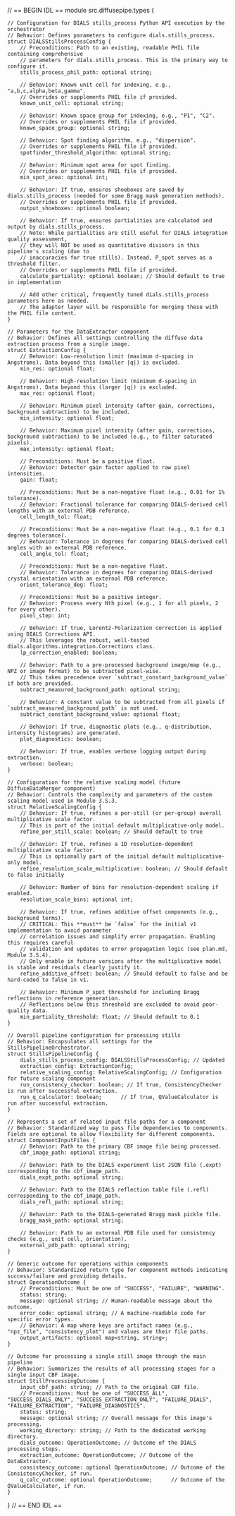 // == BEGIN IDL ==
module src.diffusepipe.types {

    // Configuration for DIALS stills_process Python API execution by the orchestrator
    // Behavior: Defines parameters to configure dials.stills_process.
    struct DIALSStillsProcessConfig {
        // Preconditions: Path to an existing, readable PHIL file containing comprehensive
        // parameters for dials.stills_process. This is the primary way to configure it.
        stills_process_phil_path: optional string;

        // Behavior: Known unit cell for indexing, e.g., "a,b,c,alpha,beta,gamma".
        // Overrides or supplements PHIL file if provided.
        known_unit_cell: optional string;

        // Behavior: Known space group for indexing, e.g., "P1", "C2".
        // Overrides or supplements PHIL file if provided.
        known_space_group: optional string;

        // Behavior: Spot finding algorithm, e.g., "dispersion".
        // Overrides or supplements PHIL file if provided.
        spotfinder_threshold_algorithm: optional string;

        // Behavior: Minimum spot area for spot finding.
        // Overrides or supplements PHIL file if provided.
        min_spot_area: optional int;

        // Behavior: If true, ensures shoeboxes are saved by dials.stills_process (needed for some Bragg mask generation methods).
        // Overrides or supplements PHIL file if provided.
        output_shoeboxes: optional boolean;

        // Behavior: If true, ensures partialities are calculated and output by dials.stills_process.
        // Note: While partialities are still useful for DIALS integration quality assessment,
        // they will NOT be used as quantitative divisors in this pipeline's scaling (due to
        // inaccuracies for true stills). Instead, P_spot serves as a threshold filter.
        // Overrides or supplements PHIL file if provided.
        calculate_partiality: optional boolean; // Should default to true in implementation

        // Add other critical, frequently tuned dials.stills_process parameters here as needed.
        // The adapter layer will be responsible for merging these with the PHIL file content.
    }

    // Parameters for the DataExtractor component
    // Behavior: Defines all settings controlling the diffuse data extraction process from a single image.
    struct ExtractionConfig {
        // Behavior: Low-resolution limit (maximum d-spacing in Angstroms). Data beyond this (smaller |q|) is excluded.
        min_res: optional float;

        // Behavior: High-resolution limit (minimum d-spacing in Angstroms). Data beyond this (larger |q|) is excluded.
        max_res: optional float;

        // Behavior: Minimum pixel intensity (after gain, corrections, background subtraction) to be included.
        min_intensity: optional float;

        // Behavior: Maximum pixel intensity (after gain, corrections, background subtraction) to be included (e.g., to filter saturated pixels).
        max_intensity: optional float;

        // Preconditions: Must be a positive float.
        // Behavior: Detector gain factor applied to raw pixel intensities.
        gain: float;

        // Preconditions: Must be a non-negative float (e.g., 0.01 for 1% tolerance).
        // Behavior: Fractional tolerance for comparing DIALS-derived cell lengths with an external PDB reference.
        cell_length_tol: float;

        // Preconditions: Must be a non-negative float (e.g., 0.1 for 0.1 degrees tolerance).
        // Behavior: Tolerance in degrees for comparing DIALS-derived cell angles with an external PDB reference.
        cell_angle_tol: float;

        // Preconditions: Must be a non-negative float.
        // Behavior: Tolerance in degrees for comparing DIALS-derived crystal orientation with an external PDB reference.
        orient_tolerance_deg: float;

        // Preconditions: Must be a positive integer.
        // Behavior: Process every Nth pixel (e.g., 1 for all pixels, 2 for every other).
        pixel_step: int;

        // Behavior: If true, Lorentz-Polarization correction is applied using DIALS Corrections API.
        // This leverages the robust, well-tested dials.algorithms.integration.Corrections class.
        lp_correction_enabled: boolean;

        // Behavior: Path to a pre-processed background image/map (e.g., NPZ or image format) to be subtracted pixel-wise.
        // This takes precedence over `subtract_constant_background_value` if both are provided.
        subtract_measured_background_path: optional string;

        // Behavior: A constant value to be subtracted from all pixels if `subtract_measured_background_path` is not used.
        subtract_constant_background_value: optional float;

        // Behavior: If true, diagnostic plots (e.g., q-distribution, intensity histograms) are generated.
        plot_diagnostics: boolean;

        // Behavior: If true, enables verbose logging output during extraction.
        verbose: boolean;
    }

    // Configuration for the relative scaling model (future DiffuseDataMerger component)
    // Behavior: Controls the complexity and parameters of the custom scaling model used in Module 3.S.3.
    struct RelativeScalingConfig {
        // Behavior: If true, refines a per-still (or per-group) overall multiplicative scale factor.
        // This is part of the initial default multiplicative-only model.
        refine_per_still_scale: boolean; // Should default to true

        // Behavior: If true, refines a 1D resolution-dependent multiplicative scale factor.
        // This is optionally part of the initial default multiplicative-only model.
        refine_resolution_scale_multiplicative: boolean; // Should default to false initially

        // Behavior: Number of bins for resolution-dependent scaling if enabled.
        resolution_scale_bins: optional int;

        // Behavior: If true, refines additive offset components (e.g., background terms).
        // CRITICAL: This **must** be `false` for the initial v1 implementation to avoid parameter
        // correlation issues and simplify error propagation. Enabling this requires careful
        // validation and updates to error propagation logic (see plan.md, Module 3.S.4).
        // Only enable in future versions after the multiplicative model is stable and residuals clearly justify it.
        refine_additive_offset: boolean; // Should default to false and be hard-coded to false in v1.

        // Behavior: Minimum P_spot threshold for including Bragg reflections in reference generation.
        // Reflections below this threshold are excluded to avoid poor-quality data.
        min_partiality_threshold: float; // Should default to 0.1
    }

    // Overall pipeline configuration for processing stills
    // Behavior: Encapsulates all settings for the StillsPipelineOrchestrator.
    struct StillsPipelineConfig {
        dials_stills_process_config: DIALSStillsProcessConfig; // Updated
        extraction_config: ExtractionConfig;
        relative_scaling_config: RelativeScalingConfig; // Configuration for future scaling component
        run_consistency_checker: boolean; // If true, ConsistencyChecker is run after successful extraction.
        run_q_calculator: boolean;      // If true, QValueCalculator is run after successful extraction.
    }

    // Represents a set of related input file paths for a component
    // Behavior: Standardized way to pass file dependencies to components. Fields are optional to allow flexibility for different components.
    struct ComponentInputFiles {
        // Behavior: Path to the primary CBF image file being processed.
        cbf_image_path: optional string;

        // Behavior: Path to the DIALS experiment list JSON file (.expt) corresponding to the cbf_image_path.
        dials_expt_path: optional string;

        // Behavior: Path to the DIALS reflection table file (.refl) corresponding to the cbf_image_path.
        dials_refl_path: optional string;

        // Behavior: Path to the DIALS-generated Bragg mask pickle file.
        bragg_mask_path: optional string;

        // Behavior: Path to an external PDB file used for consistency checks (e.g., unit cell, orientation).
        external_pdb_path: optional string;
    }

    // Generic outcome for operations within components
    // Behavior: Standardized return type for component methods indicating success/failure and providing details.
    struct OperationOutcome {
        // Preconditions: Must be one of "SUCCESS", "FAILURE", "WARNING".
        status: string;
        message: optional string; // Human-readable message about the outcome.
        error_code: optional string; // A machine-readable code for specific error types.
        // Behavior: A map where keys are artifact names (e.g., "npz_file", "consistency_plot") and values are their file paths.
        output_artifacts: optional map<string, string>;
    }

    // Outcome for processing a single still image through the main pipeline
    // Behavior: Summarizes the results of all processing stages for a single input CBF image.
    struct StillProcessingOutcome {
        input_cbf_path: string; // Path to the original CBF file.
        // Preconditions: Must be one of "SUCCESS_ALL", "SUCCESS_DIALS_ONLY", "SUCCESS_EXTRACTION_ONLY", "FAILURE_DIALS", "FAILURE_EXTRACTION", "FAILURE_DIAGNOSTICS".
        status: string;
        message: optional string; // Overall message for this image's processing.
        working_directory: string; // Path to the dedicated working directory.
        dials_outcome: OperationOutcome; // Outcome of the DIALS processing steps.
        extraction_outcome: OperationOutcome; // Outcome of the DataExtractor.
        consistency_outcome: optional OperationOutcome; // Outcome of the ConsistencyChecker, if run.
        q_calc_outcome: optional OperationOutcome;      // Outcome of the QValueCalculator, if run.
    }
}
// == END IDL ==
